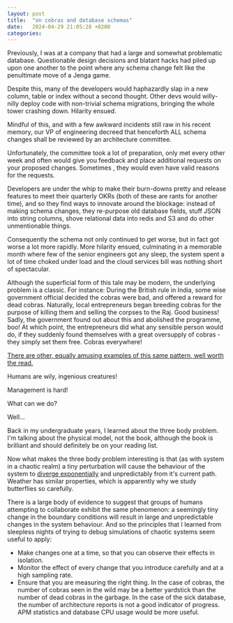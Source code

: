 ```yaml
---
layout: post
title:  "on cobras and database schemas"
date:   2024-04-29 21:05:28 +0200
categories:
---
```


Previously, I was at a company that had a large and somewhat problematic database.  Questionable design decisions and blatant hacks had piled up upon one another to the point where any schema change felt like the penultimate move of a Jenga game.

Despite this, many of the developers would haphazardly slap in a new column, table or index without a second thought. Other devs would willy-nilly deploy code with non-trivial schema migrations, bringing the whole tower crashing down. Hilarity ensued.

Mindful of this, and with a few awkward incidents still raw in his recent memory, our VP of engineering decreed that henceforth ALL schema changes shall be reviewed by an architecture committee.

Unfortunately, the committee took a lot of preparation, only met every other week and often would give you feedback and place additional requests on your proposed changes. Sometimes , they would even have valid reasons for the requests.

Developers are under the whip to make their burn-downs pretty and release features to meet their quarterly OKRs (both of these are rants for another time), and so they find ways to innovate around the blockage: instead of making schema changes, they re-purpose old database fields, stuff JSON into string columns, shove relational data into redis and S3 and do other unmentionable things.

Consequently the schema not only continued to get worse, but in fact got worse a lot more rapidly. More hilarity ensued, culminating in a memorable month where few of the senior engineers got any sleep, the system spent a lot of time choked under load and the cloud services bill was nothing short of spectacular.

Although the superficial form of this tale may be modern, the underlying problem is a classic.  For instance: During the British rule in India, some wise government official decided the cobras were bad, and offered a reward for dead cobras.  Naturally, local  entrepreneurs began breeding cobras for the purpose of killing them and selling the corpses to the Raj.  Good business! Sadly, the government found out about this and abolished the programme, boo! At which point, the entrepreneurs did what any sensible person would do, if they suddenly found themselves with a great oversupply of cobras - they simply set them free. Cobras everywhere!

[There are other, equally amusing examples of this same pattern, well worth the read.](https://en.wikipedia.org/wiki/Perverse_incentive)

Humans are wily, ingenious creatures!

Management is hard!

What can we do?

Well...

Back in my undergraduate years, I learned about the three body problem. I'm talking about the physical model, not the book, although the book is brilliant and should definitely be on your reading list.

Now what makes the three body problem interesting is that (as with system in a chaotic realm) a tiny perturbation will cause the behaviour of the system to [diverge exponentially](https://en.wikipedia.org/wiki/Lyapunov_exponent) and unpredictably from it's current path.  Weather has similar properties, which is apparently why we study butterflies so carefully.

There is a large body of evidence to suggest that groups of humans attempting to collaborate exhibit the same phenomenon: a seemingly tiny change in the boundary conditions will result in large and unpredictable changes in the system behaviour.  And so the principles that I learned from sleepless nights of trying to debug simulations of chaotic systems seem useful to apply:

- Make changes one at a time, so that you can observe their effects in isolation.
- Monitor the effect of every change that you introduce carefully and at a high sampling rate.
- Ensure that you are measuring the right thing.  In the case of cobras, the number of cobras seen in the wild may be a better yardstick than the number of dead cobras in the garbage. In the case of the sick database, the number of architecture reports is not a good indicator of progress. APM statistics and database CPU usage would be more useful.